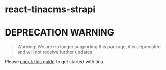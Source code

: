 # react-tinacms-strapi
# DEPRECATION WARNING

> Warning: We are no longer supporting this package, it is deprecated and will not receive further updates 

Please [check this guide](https://tina.io/docs/setup-overview/) to get started with tina.